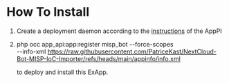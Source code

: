 How To Install
==============

1. Create a deployment daemon according to the [instructions](https://cloud-py-api.github.io/app_api/CreationOfDeployDaemon.html#create-deploy-daemon) of the AppPI
2. php occ app_api:app:register misp_bot --force-scopes \
--info-xml https://raw.githubusercontent.com/PatriceKast/NextCloud-Bot-MISP-IoC-Importer/refs/heads/main/appinfo/info.xml

    to deploy and install this ExApp.
